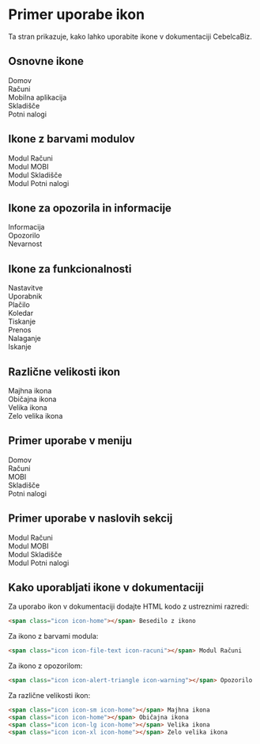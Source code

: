 # Primer uporabe ikon

Ta stran prikazuje, kako lahko uporabite ikone v dokumentaciji CebelcaBiz.

## Osnovne ikone

<div class="icon-with-text">
  <span class="icon icon-home"></span>
  <span>Domov</span>
</div>

<div class="icon-with-text">
  <span class="icon icon-file-text"></span>
  <span>Računi</span>
</div>

<div class="icon-with-text">
  <span class="icon icon-smartphone"></span>
  <span>Mobilna aplikacija</span>
</div>

<div class="icon-with-text">
  <span class="icon icon-package"></span>
  <span>Skladišče</span>
</div>

<div class="icon-with-text">
  <span class="icon icon-truck"></span>
  <span>Potni nalogi</span>
</div>

## Ikone z barvami modulov

<div class="icon-with-text">
  <span class="icon icon-file-text icon-racuni"></span>
  <span>Modul Računi</span>
</div>

<div class="icon-with-text">
  <span class="icon icon-smartphone icon-mobi"></span>
  <span>Modul MOBI</span>
</div>

<div class="icon-with-text">
  <span class="icon icon-package icon-skladisce"></span>
  <span>Modul Skladišče</span>
</div>

<div class="icon-with-text">
  <span class="icon icon-truck icon-potni-nalogi"></span>
  <span>Modul Potni nalogi</span>
</div>

## Ikone za opozorila in informacije

<div class="icon-with-text">
  <span class="icon icon-info icon-info-color"></span>
  <span>Informacija</span>
</div>

<div class="icon-with-text">
  <span class="icon icon-alert-triangle icon-warning"></span>
  <span>Opozorilo</span>
</div>

<div class="icon-with-text">
  <span class="icon icon-alert-triangle icon-danger"></span>
  <span>Nevarnost</span>
</div>

## Ikone za funkcionalnosti

<div class="icon-with-text">
  <span class="icon icon-settings"></span>
  <span>Nastavitve</span>
</div>

<div class="icon-with-text">
  <span class="icon icon-user"></span>
  <span>Uporabnik</span>
</div>

<div class="icon-with-text">
  <span class="icon icon-credit-card"></span>
  <span>Plačilo</span>
</div>

<div class="icon-with-text">
  <span class="icon icon-calendar"></span>
  <span>Koledar</span>
</div>

<div class="icon-with-text">
  <span class="icon icon-printer"></span>
  <span>Tiskanje</span>
</div>

<div class="icon-with-text">
  <span class="icon icon-download"></span>
  <span>Prenos</span>
</div>

<div class="icon-with-text">
  <span class="icon icon-upload"></span>
  <span>Nalaganje</span>
</div>

<div class="icon-with-text">
  <span class="icon icon-search"></span>
  <span>Iskanje</span>
</div>

## Različne velikosti ikon

<div class="icon-with-text">
  <span class="icon icon-sm icon-home"></span>
  <span>Majhna ikona</span>
</div>

<div class="icon-with-text">
  <span class="icon icon-home"></span>
  <span>Običajna ikona</span>
</div>

<div class="icon-with-text">
  <span class="icon icon-lg icon-home"></span>
  <span>Velika ikona</span>
</div>

<div class="icon-with-text">
  <span class="icon icon-xl icon-home"></span>
  <span>Zelo velika ikona</span>
</div>

## Primer uporabe v meniju

<div class="menu-item">
  <span class="icon icon-home"></span>
  <span>Domov</span>
</div>

<div class="menu-item">
  <span class="icon icon-file-text icon-racuni"></span>
  <span>Računi</span>
</div>

<div class="menu-item">
  <span class="icon icon-smartphone icon-mobi"></span>
  <span>MOBI</span>
</div>

<div class="menu-item">
  <span class="icon icon-package icon-skladisce"></span>
  <span>Skladišče</span>
</div>

<div class="menu-item">
  <span class="icon icon-truck icon-potni-nalogi"></span>
  <span>Potni nalogi</span>
</div>

## Primer uporabe v naslovih sekcij

<div class="section-header">
  <span class="icon icon-file-text icon-racuni"></span>
  <span>Modul Računi</span>
</div>

<div class="section-header">
  <span class="icon icon-smartphone icon-mobi"></span>
  <span>Modul MOBI</span>
</div>

<div class="section-header">
  <span class="icon icon-package icon-skladisce"></span>
  <span>Modul Skladišče</span>
</div>

<div class="section-header">
  <span class="icon icon-truck icon-potni-nalogi"></span>
  <span>Modul Potni nalogi</span>
</div>

## Kako uporabljati ikone v dokumentaciji

Za uporabo ikon v dokumentaciji dodajte HTML kodo z ustreznimi razredi:

```html
<span class="icon icon-home"></span> Besedilo z ikono
```

Za ikono z barvami modula:

```html
<span class="icon icon-file-text icon-racuni"></span> Modul Računi
```

Za ikono z opozorilom:

```html
<span class="icon icon-alert-triangle icon-warning"></span> Opozorilo
```

Za različne velikosti ikon:

```html
<span class="icon icon-sm icon-home"></span> Majhna ikona
<span class="icon icon-home"></span> Običajna ikona
<span class="icon icon-lg icon-home"></span> Velika ikona
<span class="icon icon-xl icon-home"></span> Zelo velika ikona
